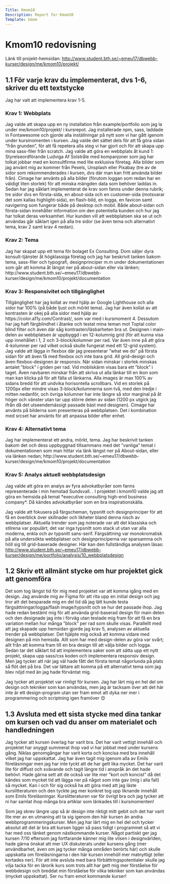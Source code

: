 ```yaml
---
Title: Kmom10
Description: Report for Kmom10
Template: kmom
---
```


Kmom10 redovisning
==========================

Länk till projekt-hemsidan:
http://www.student.bth.se/~emeu17/dbwebb-kurser/design/me/kmom10/projekt/

<h2>1.1 För varje krav du implementerat, dvs 1-6, skriver du ett textstycke</h2>
Jag har valt att implementera krav 1-5.

<h3>Krav 1: Webbplats</h3>
Jag valde att skapa upp en ny installation från example/portfolio som jag la under me/kmom10/projekt/ i kursrepot. Jag installerade npm, sass, laddade in Fontawesome och gjorde alla inställningar på nytt som vi har gått igenom under kursmomenten i kursen. Jag valde det sättet dels för att få göra sidan ”från grunden”, för att få repetera alla steg vi har gjort och för att skapa upp mina sass-filer från scratch.
Jag valde att göra en webbplats åt kund 1: Styrelseordförande Ludviga Af Solstråle med kompanjoner som jag har tolkat jobbar med en konsultfirma med lite exklusiva företag.
Alla bilder som jag använt mig av kommer från Pexels, Unsplash eller Pixabay (tre av de sidor som rekommenderades i kursen, dvs där man kan fritt använda bilder från). Cimage har använts på alla bilder (förutom loggan som redan har en väldigt liten storlek) för att minska mängden data som behöver laddas in. Sedan har jag såklart implementerat de krav som fanns under denna rubrik; tre sidor dvs en första-sida, en about-sida och en customer-sida (motsvarar det som kallas highlight-sida), en flash-bild, en logga, en favicon samt navigering som fungerar både på desktop och mobil. Både about-sidan och första-sidan innehåller information om den potentiella kunden och hur jag har tolkat deras verksamhet. Hur kunden vill att webbplatsen ska se ut och användas går såklart igen på alla tre sidor (se även tema och alternativt tema, krav 2 samt krav 4 nedan).

<h3>Krav 2: Tema</h3>
Jag har skapat upp ett tema för bolaget Ex Consulting. Dom säljer dyra konsult-tjänster åt högklassiga företag och jag har beskrivit tanken bakom tema, sass-filer och typografi, designprinciper m.m under dokumentationen som går att komma åt längst ner på about-sidan eller via länken;
http://www.student.bth.se/~emeu17/dbwebb-kurser/design/me/kmom10/projekt/documentation

<h3>Krav 3: Responsivitet och tillgänglighet</h3>
Tillgänglighet har jag kollat av med hjälp av Google Lighthouse och alla sidor har 100% (på både ljust och mörkt tema). Jag har även kollat av att kontrasten är okej på alla sidor med hjälp av https://color.a11y.com/Contrast/, som var med i kursmoment 4. Dessutom har jag haft färgblindhet i åtanke och testat mina teman mot Toptal color blind filter och även där såg kontrasten/läsbarheten bra ut.
Designen i main-delen av webbplatsen är uppbyggd i en 12-kolumnig grid (för att kunna visa upp innehållet i 1, 2 och 3-block/kolumner per rad. Var även inne på att göra 4-kolumner per rad vilket också skulle fungerat med ett 12-grid system). Jag valde att lägga in flexbox där jag presenterar ”what we do” på första sidan för att även få med flexbox och inte bara grid. All grid-design och även flexbox-designen är responsiv. När sidan minskar i storlek minskas antalet ”block” i griden per rad. Vid mobilskärm visas bara ett ”block” i taget. Även navbaren minskar från att skriva ut alla länkar till en ikon som man kan klicka på för att fälla ut länkarna. Alla images är max 100% av sidans bredd för att undvika horisontella scrollbars.
Vid en storlek på 1200px eller mindre visas 3-block/kolumnerna som två, med den tredje i mitten nedanför, och övriga kolumner har inte längre så stor marginal på åt höger och vänster utan tar upp större delen av sidan (1200 px utgick jag ifrån då det utseendemässigt passade bäst med designen).
Cimage har använts på bilderna som presenteras på webbplatsen. Det i kombination med srcset har använts för att anpassa bilder efter enhet.

<h3>Krav 4: Alternativt tema</h3>
Jag har implementerat ett andra, mörkt, tema. Jag har beskrivit tanken bakom det och dess uppbyggnad tillsammans med det ”vanliga” temat i dokumentationen som man hittar via länk längst ner på About-sidan, eller via länken nedan;
http://www.student.bth.se/~emeu17/dbwebb-kurser/design/me/kmom10/projekt/documentation

<h3>Krav 5: Analys aktuell webbplatsdesign</h3>
Jag valde att göra en analys av fyra advokatbyråer som fanns representerade i min hemstad Sundsvall. . I projektet i kmom10 valde jag att göra en hemsida på temat *executive consulting high-end business company*. Då kändes advokatbyråer som en bra inspirationskälla.

Jag valde att fokusera på färgscheman, typsnitt och designprinciper för att få en överblick över skillnader och likheter bland denna nisch av webbplatser. Aktuella trender som jag noterade var att det klassiska och stilrena var populärt; det var inga typsnitt som stack ut utan var alla moderna, enkla och av typsnitt sans-serif. Färgsättning var monokromatisk på alla undersökta webbplatser och designprinciperna var sparsamma och höll sig till grid-baserade designer. Här kan den fullständiga analysen läsas:
http://www.student.bth.se/~emeu17/dbwebb-kurser/design/me/portfolio/analysis/10_webbplatsdesign

<h2>1.2 Skriv ett allmänt stycke om hur projektet gick att genomföra </h2>
Det som tog längst tid för mig med projektet var att komma igång med en design. Jag använde mig av Figma för att rita upp en initial design och jag tror att det besparade mig en del tid då jag lätt kunde testa färgsättningar/logga/flash image/typsnitt och se hur det passade ihop. Jag hade redan bestämt mig för att använda grid-baserad design för main delen och den designade jag inte i förväg utan testade mig fram för att få en bra variation mellan hur många ”block” per rad som skulle visas. Parallellt med att jag skapade upp hemsidan gjorde jag krav 5, analysen av aktuella trender på webbplatser. Det hjälpte mig också att komma vidare med designen på min hemsida. Allt som har med design-delen av göra var svårt; allt från att komma fram till en bra design till att välja bilder och logga. Sedan tar det såklart tid att implementera saker som att sätta upp ett nytt projekt, skapa upp sass/css koden och implementera responsiv design. Men jag tycker att när jag väl hade fått det första temat någorlunda på plats så flöt det på bra. Det var lättare att komma på ett alternativt tema som jag blev nöjd med än jag hade förväntat mig.

Jag tycker att projektet var rimligt för kursen. Jag har lärt mig en hel del om design och tekniker som kan användas, men jag är tacksam över att det här inte är ett design-program utan ser fram emot att dyka ner mer i programmering och scriptning igen framöver 😊

<h2>1.3 Avsluta med ett sista stycke med dina tankar om kursen och vad du anser om materialet och handledningen</h2>
Jag tycker att kursen överlag har varit bra. Det har varit vettigt innehåll och projektet har snyggt summerat ihop vad vi har jobbat med under kursens gång. Niklas genomgångar har varit korta och koncisa med bra innehåll vilket jag har uppskattat. Jag har även tagit mig igenom alla av Emils föreläsningar men jag har inte tyckt att de har gett lika mycket. Det har varit lite för diffust och svävande och tagit längre tid i anspråk än det hade behövt. Hade gärna sett att de också var lite mer ”kort och koncist” då det kändes som mycket tid att lägga ner på något som inte gav (mig i alla fall) så mycket. Kan i och för sig också ha att göra med att jag läste kurslitteraturen och den tyckte jag mer konkret tog upp liknande innehåll som Emils föreläsningar. Kurslitteraturen var för övrigt bra och jag tycker att ni har samlat ihop många bra artiklar som länkades till i kursmomenten!

Som jag skrev längre upp så är design inte riktigt mitt gebit och det har varit lite mer av en utmaning att ta sig igenom den här kursen än andra webbprogrammeringskurser. Men jag har lärt mig en hel del och tycker absolut att det är bra att kursen ligger så pass tidigt i programmet så att vi har med oss tänket genom nästkommande kurser. Något partiskt ger jag kursen 7/10 eftersom jag fortfarande känner mig lite vilsen i designvärlden, hade gärna önskat att mer UX diskuterats under kursens gång (mer användbarhet, även om jag tycker många områden berörts här) och skulle uppskatta om föreläsningarna i den här kursen innehöll mer matnyttigt (eller kortades ner). För att inte avsluta med bara förbättringspotentialer skulle jag vilja tacka för en lärorik kurs som trots allt har gett mig mer förståelse för webbdesign och breddat min förståelse för vilka tekniker som kan användas (mycket uppskattat). Ser nu fram emot kommande kurser!
